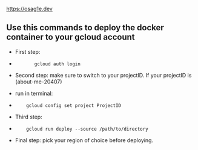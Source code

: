 https://osag1e.dev


## Use this commands to deploy the docker container to your gcloud account
- First step: 
-            gcloud auth login

- Second step: make sure to switch to your projectID.
If your projectID is (about-me-20407)

- run in terminal: 
-         gcloud config set project ProjectID 


- Third step:  
-         gcloud run deploy --source /path/to/directory

- Final step: pick your region of choice before deploying.




